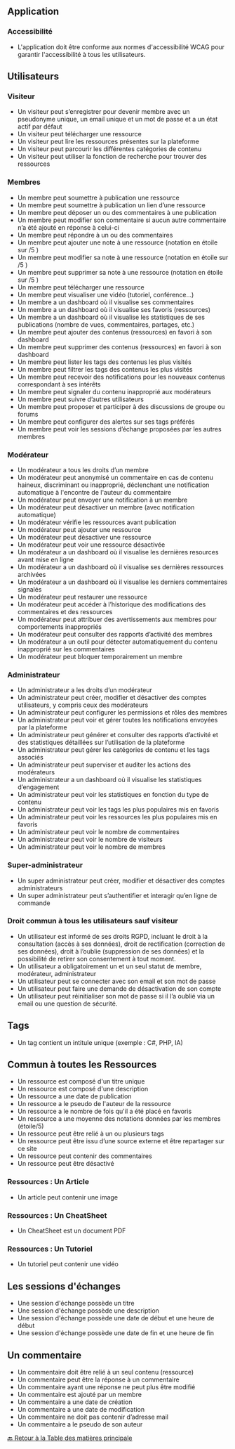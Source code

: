 ## Application

### Accessibilité

- L'application doit être conforme aux normes d'accessibilité WCAG pour garantir l'accessibilité à tous les utilisateurs.

## Utilisateurs

### Visiteur

- Un visiteur peut s’enregistrer pour devenir membre avec un pseudonyme unique, un email unique et un mot de passe et a un état actif par défaut
- Un visiteur peut télécharger une ressource
- Un visiteur peut lire les ressources présentes sur la plateforme
- Un visiteur peut parcourir les différentes catégories de contenu
- Un visiteur peut utiliser la fonction de recherche pour trouver des ressources

### Membres

- Un membre peut soumettre à publication une ressource
- Un membre peut soumettre à publication un lien d’une ressource
- Un membre peut déposer un ou des commentaires à une publication
- Un membre peut modifier son commentaire si aucun autre commentaire n’a été ajouté en réponse à celui-ci
- Un membre peut répondre à un ou des commentaires
- Un membre peut ajouter une note à une ressource (notation en étoile sur /5 )
- Un membre peut modifier sa note à une ressource (notation en étoile sur /5 )
- Un membre peut supprimer sa note à une ressource (notation en étoile sur /5 )
- Un membre peut télécharger une ressource
- Un membre peut visualiser une vidéo (tutoriel, conférence…)
- Un membre a un dashboard où il visualise ses commentaires
- Un membre a un dashboard où il visualise ses favoris (ressources)
- Un membre a un dashboard où il visualise les statistiques de ses publications (nombre de vues, commentaires, partages, etc.)
- Un membre peut ajouter des contenus (ressources) en favori à son dashboard
- Un membre peut supprimer des contenus (ressources) en favori à son dashboard
- Un membre peut lister les tags des contenus les plus visités
- Un membre peut filtrer les tags des contenus les plus visités
- Un membre peut recevoir des notifications pour les nouveaux contenus correspondant à ses intérêts
- Un membre peut signaler du contenu inapproprié aux modérateurs
- Un membre peut suivre d’autres utilisateurs
- Un membre peut proposer et participer à des discussions de groupe ou forums
- Un membre peut configurer des alertes sur ses tags préférés
- Un membre peut voir les sessions d’échange proposées par les autres membres

### Modérateur

- Un modérateur a tous les droits d’un membre
- Un modérateur peut anonymisé un commentaire en cas de contenu haineux, discriminant ou inapproprié, déclenchant une notification automatique à l'encontre de l'auteur du commentaire
- Un modérateur peut envoyer une notification à un membre
- Un modérateur peut désactiver un membre (avec notification automatique)
- Un modérateur vérifie les ressources avant publication
- Un modérateur peut ajouter une ressource
- Un modérateur peut désactiver une ressource
- Un modérateur peut voir une ressource désactivée
- Un modérateur a un dashboard où il visualise les dernières resources avant mise en ligne
- Un modérateur a un dashboard où il visualise ses dernières ressources archivées
- Un modérateur a un dashboard où il visualise les derniers commentaires signalés
- Un modérateur peut restaurer une ressource
- Un modérateur peut accéder à l’historique des modifications des commentaires et des ressources
- Un modérateur peut attribuer des avertissements aux membres pour comportements inappropriés
- Un modérateur peut consulter des rapports d’activité des membres
- Un modérateur a un outil pour détecter automatiquement du contenu inapproprié sur les commentaires
- Un modérateur peut bloquer temporairement un membre

### Administrateur

- Un administrateur a les droits d’un modérateur
- Un administrateur peut créer, modifier et désactiver des comptes utilisateurs, y compris ceux des modérateurs
- Un administrateur peut configurer les permissions et rôles des membres
- Un administrateur peut voir et gérer toutes les notifications envoyées par la plateforme
- Un administrateur peut générer et consulter des rapports d’activité et des statistiques détaillées sur l’utilisation de la plateforme
- Un administrateur peut gérer les catégories de contenu et les tags associés
- Un administrateur peut superviser et auditer les actions des modérateurs
- Un administrateur a un dashboard où il visualise les statistiques d’engagement
- Un administrateur peut voir les statistiques en fonction du type de contenu
- Un administrateur peut voir les tags les plus populaires mis en favoris
- Un administrateur peut voir les ressources les plus populaires mis en favoris
- Un administrateur peut voir le nombre de commentaires
- Un administrateur peut voir le nombre de visiteurs
- Un administrateur peut voir le nombre de membres

### Super-administrateur

- Un super administrateur peut créer, modifier et désactiver des comptes administrateurs
- Un super administrateur peut s’authentifier et interagir qu’en ligne de commande

### Droit commun à tous les utilisateurs sauf visiteur

- Un utilisateur est informé de ses droits RGPD, incluant le droit à la consultation (accès à ses données), droit de rectification (correction de ses données), droit à l’oublie (suppression de ses données) et la possibilité de retirer son consentement à tout moment.
- Un utilisateur a obligatoirement un et un seul statut de membre, modérateur, administrateur
- Un utilisateur peut se connecter avec son email et son mot de passe
- Un utilisateur peut faire une demande de désactivation de son compte
- Un utilisateur peut réinitialiser son mot de passe si il l’a oublié via un email ou une question de sécurité.

## Tags

- Un tag contient un intitule unique (exemple : C#, PHP, IA)

## Commun à toutes les Ressources

- Un ressource est composé d'un titre unique
- Un ressource est composé d'une description
- Un ressource a une date de publication
- Un ressource a le pseudo de l'auteur de la ressource
- Un ressource a le nombre de fois qu'il a été placé en favoris
- Un ressource a une moyenne des notations données par les membres (étoile/5)
- Un ressource peut être relié à un ou plusieurs tags
- Un ressource peut être issu d’une source externe et être repartager sur ce site
- Un ressource peut contenir des commentaires
- Un ressource peut être désactivé

### Ressources : Un Article

- Un article peut contenir une image

### Ressources : Un CheatSheet

- Un CheatSheet est un document PDF

### Ressources : Un Tutoriel

- Un tutoriel peut contenir une vidéo

## Les sessions d'échanges

- Une session d'échange possède un titre
- Une session d'échange possède une description
- Une session d'échange possède une date de début et une heure de début
- Une session d'échange possède une date de fin et une heure de fin

## Un commentaire

- Un commentaire doit être relié à un seul contenu (ressource)
- Un commentaire peut être la réponse à un commentaire
- Un commentaire ayant une réponse ne peut plus être modifié
- Un commentaire est ajouté par un membre
- Un commentaire a une date de création
- Un commentaire a une date de modification
- Un commentaire ne doit pas contenir d’adresse mail
- Un commentaire a le pseudo de son auteur

[🔙 Retour à la Table des matières principale](../../README.md)

